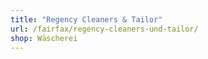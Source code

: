 ```yaml
---
title: "Regency Cleaners & Tailor"
url: /fairfax/regency-cleaners-und-tailor/
shop: Wäscherei
---
```

